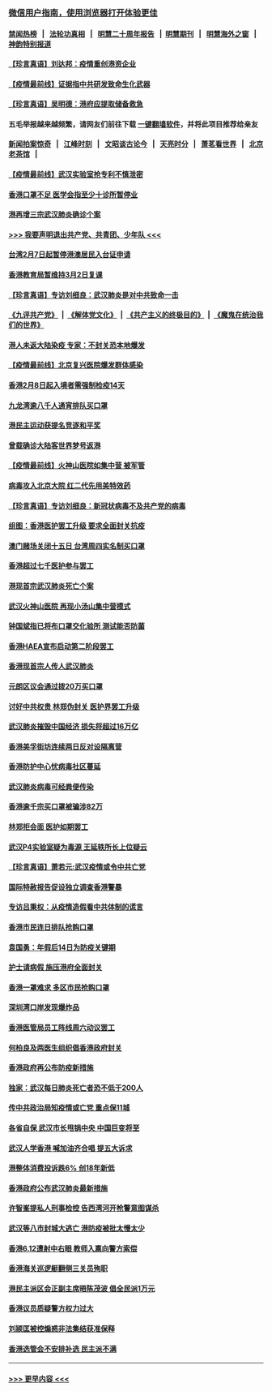 ### [微信用户指南，使用浏览器打开体验更佳](https://github.com/gfw-breaker/banned-news1/blob/master/indexes/wechat-guide.md?t=0)
#### [禁闻热榜](热点新闻.md?t=0)  &nbsp;&nbsp;|&nbsp;&nbsp; [法轮功真相](https://github.com/gfw-breaker/truth/blob/master/README.md?t=0) &nbsp;&nbsp;|&nbsp;&nbsp; [明慧二十周年报告](https://github.com/gfw-breaker/mh-reports/blob/master/README.md?t=0) &nbsp;&nbsp;|&nbsp;&nbsp;[明慧期刊](https://github.com/gfw-breaker/mh-qikan) &nbsp;&nbsp;|&nbsp;&nbsp; [明慧海外之窗](https://github.com/gfw-breaker/mh-news/blob/master/README.md?t=0) &nbsp;&nbsp;|&nbsp;&nbsp; [神韵特别报道](https://github.com/gfw-breaker/mh-news/blob/master/shenyun.md?t=0)
#### [【珍言真语】刘达邦：疫情重创港资企业](../pages/nsc415/n11854274.md?t=02091302) 
#### [【疫情最前线】证据指中共研发致命生化武器](../pages/nsc415/n11853087.md?t=02091302) 
#### [【珍言真语】吴明德：港府应提取储备救急](../pages/nsc415/n11852734.md?t=02091302) 
#### 五毛举报越来越频繁，请网友们前往下载 [一键翻墙软件](https://github.com/gfw-breaker/ssr-accounts)，并将此项目推荐给亲友
#### [新闻拍案惊奇](https://github.com/gfw-breaker/banned-news1/blob/master/pages/link4.md) &nbsp;&nbsp;|&nbsp;&nbsp; [江峰时刻](https://github.com/gfw-breaker/banned-news1/blob/master/pages/link4.md) &nbsp;&nbsp;|&nbsp;&nbsp; [文昭谈古论今](https://github.com/gfw-breaker/banned-news1/blob/master/pages/link4.md) &nbsp;&nbsp;|&nbsp;&nbsp; [天亮时分](https://github.com/gfw-breaker/banned-news1/blob/master/pages/link4.md) &nbsp;&nbsp;|&nbsp;&nbsp; [萧茗看世界](https://github.com/gfw-breaker/banned-news1/blob/master/pages/link4.md) &nbsp;&nbsp;|&nbsp;&nbsp; [北京老茶馆](https://github.com/gfw-breaker/banned-news1/blob/master/pages/link4.md) &nbsp;&nbsp;|&nbsp;&nbsp; 
#### [【疫情最前线】武汉实验室抢专利不慎泄密](../pages/nsc415/n11850310.md?t=02091302) 
#### [香港口罩不足 医学会指至少十诊所暂停业](../pages/nsc415/n11850301.md?t=02091302) 
#### [港再增三宗武汉肺炎确诊个案](../pages/nsc415/n11850328.md?t=02091302) 
#### [>>> 我要声明退出共产党、共青团、少年队 <<<](https://github.com/begood0513/goodnews/blob/master/quit/letter.md) 
#### [台湾2月7日起暂停港澳居民入台证申请](../pages/nsc415/n11850304.md?t=02091302) 
#### [香港教育局暂维持3月2日复课](../pages/nsc415/n11850260.md?t=02091302) 
#### [【珍言真语】专访刘细良：武汉肺炎是对中共致命一击](../pages/nsc415/n11849934.md?t=02091302) 
#### [《九评共产党》](https://github.com/begood0513/9ping.md/blob/master/README.md) &nbsp;|&nbsp; [《解体党文化》](../../../../jtdwh.md/blob/master/README.md)  &nbsp;|&nbsp; [《共产主义的终极目的》](../../../../gczydzjmd.md/blob/master/README.md) &nbsp;|&nbsp; [《魔鬼在统治我们的世界》](../../../../mgztzwmdsj.md/blob/master/README.md) 
#### [港人未返大陆染疫 专家：不封关恐本地爆发](../pages/nsc415/n11848021.md?t=02091302) 
#### [【疫情最前线】北京复兴医院爆发群体感染](../pages/nsc415/n11847626.md?t=02091302) 
#### [香港2月8日起入境者需强制检疫14天](../pages/nsc415/n11847658.md?t=02091302) 
#### [九龙湾逾八千人通宵排队买口罩](../pages/nsc415/n11847647.md?t=02091302) 
#### [港民主运动获提名竞逐和平奖](../pages/nsc415/n11847633.md?t=02091302) 
#### [曾载确诊大陆客世界梦号返港](../pages/nsc415/n11847608.md?t=02091302) 
#### [【疫情最前线】火神山医院如集中营 被军管](../pages/nsc415/n11847524.md?t=02091302) 
#### [病毒攻入北京大院 红二代先用美特效药](../pages/nsc415/n11847427.md?t=02091302) 
#### [【珍言真语】专访刘细良：新冠状病毒不及共产党的病毒](../pages/nsc415/n11847164.md?t=02091302) 
#### [组图：香港医护罢工升级 要求全面封关抗疫](../pages/nsc415/n11844107.md?t=02091302) 
#### [澳门赌场关闭十五日 台湾周四实名制买口罩](../pages/nsc415/n11845083.md?t=02091302) 
#### [香港超过七千医护参与罢工](../pages/nsc415/n11845051.md?t=02091302) 
#### [港现首宗武汉肺炎死亡个案](../pages/nsc415/n11844998.md?t=02091302) 
#### [武汉火神山医院 再现小汤山集中营模式](../pages/nsc415/n11844763.md?t=02091302) 
#### [钟国斌指已将布口罩交化验所 测试能否防菌](../pages/nsc415/n11842783.md?t=02091302) 
#### [香港HAEA宣布启动第二阶段罢工](../pages/nsc415/n11842723.md?t=02091302) 
#### [香港现首宗人传人武汉肺炎](../pages/nsc415/n11842766.md?t=02091302) 
#### [元朗区议会通过拨20万买口罩](../pages/nsc415/n11842754.md?t=02091302) 
#### [讨好中共权贵 林郑伪封关 医护界罢工升级](../pages/nsc415/n11842359.md?t=02091302) 
#### [武汉肺炎摧毁中国经济 损失将超过16万亿](../pages/nsc415/n11839723.md?t=02091302) 
#### [香港美孚街坊连续两日反对设隔离营](../pages/nsc415/n11839962.md?t=02091302) 
#### [香港防护中心忧病毒社区蔓延](../pages/nsc415/n11839933.md?t=02091302) 
#### [武汉肺炎病毒可经粪便传染](../pages/nsc415/n11839939.md?t=02091302) 
#### [香港逾千宗买口罩被骗涉82万](../pages/nsc415/n11839914.md?t=02091302) 
#### [林郑拒会面 医护如期罢工](../pages/nsc415/n11839892.md?t=02091302) 
#### [武汉P4实验室疑为毒源 王延轶所长上位疑云](../pages/nsc415/n11835543.md?t=02091302) 
#### [【珍言真语】萧若元:武汉疫情或令中共亡党](../pages/nsc415/n11829394.md?t=02091302) 
#### [国际特赦报告促设独立调查香港警暴](../pages/nsc415/n11833845.md?t=02091302) 
#### [专访吕秉权：从疫情造假看中共体制的谎言](../pages/nsc415/n11833813.md?t=02091302) 
#### [香港市民连日排队抢购口罩](../pages/nsc415/n11833794.md?t=02091302) 
#### [袁国勇：年假后14日为防疫关键期](../pages/nsc415/n11831088.md?t=02091302) 
#### [护士请病假 施压港府全面封关](../pages/nsc415/n11831030.md?t=02091302) 
#### [香港一罩难求 多区市民抢购口罩](../pages/nsc415/n11831002.md?t=02091302) 
#### [深圳湾口岸发现爆炸品](../pages/nsc415/n11828802.md?t=02091302) 
#### [香港医管局员工阵线周六动议罢工](../pages/nsc415/n11828762.md?t=02091302) 
#### [何柏良及两医生组织倡香港政府封关](../pages/nsc415/n11828749.md?t=02091302) 
#### [香港政府再公布防疫新措施](../pages/nsc415/n11828716.md?t=02091302) 
#### [独家：武汉每日肺炎死亡者恐不低于200人](../pages/nsc415/n11828240.md?t=02091302) 
#### [传中共政治局知疫情或亡党 重点保11城](../pages/nsc415/n11828145.md?t=02091302) 
#### [各省自保 武汉市长甩锅中央 中国巨变将至](../pages/nsc415/n11828021.md?t=02091302) 
#### [武汉人学香港 喊加油齐合唱 提五大诉求](../pages/nsc415/n11827046.md?t=02091302) 
#### [港整体消费投诉跌6% 创18年新低](../pages/nsc415/n11817280.md?t=02091302) 
#### [香港政府公布武汉肺炎最新措施](../pages/nsc415/n11817152.md?t=02091302) 
#### [许智峯提私人刑事检控 告西湾河开枪警意图谋杀](../pages/nsc415/n11817132.md?t=02091302) 
#### [武汉等八市封城大逃亡 港防疫被批太慢太少](../pages/nsc415/n11817058.md?t=02091302) 
#### [香港6.12遭射中右眼 教师入禀向警方索偿](../pages/nsc415/n11814678.md?t=02091302) 
#### [香港海关巡逻艇翻侧三关员殉职](../pages/nsc415/n11814604.md?t=02091302) 
#### [港民主派区会正副主席晤陈茂波 倡全民派1万元](../pages/nsc415/n11814582.md?t=02091302) 
#### [香港议员质疑警方权力过大](../pages/nsc415/n11814560.md?t=02091302) 
#### [刘颕匡被控煽惑非法集结获准保释](../pages/nsc415/n11811727.md?t=02091302) 
#### [香港选管会不安排补选 民主派不满](../pages/nsc415/n11811691.md?t=02091302) 

----
#### [ >>> 更早内容 <<< ](../indexes/nsc415-earlier.md)
